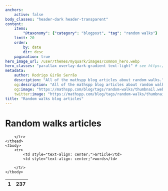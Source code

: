```yaml
---
anchors:
    active: false
body_classes: "header-dark header-transparent"
content:
    items:
        "@taxonomy": {"category": "blogpost", "tag": "random walks"}
    limit: 20
    order:
        by: date
        dir: desc
    pagination: true
hero_image_url: /user/themes/myquark/images/common_hero.webp
hero_classes: "parallax overlay-dark-gradient text-light" # see https://demo.getgrav.org/blog-skeleton/blog/hero-classes
metadata:
    author: Rodrigo Girão Serrão
    description: "All of the mathspp blog articles about random walks."
    og:description: "All of the mathspp blog articles about random walks."
    og:image: "https://mathspp.com/blog/tags/random-walks/thumbnail.webp"
    twitter:image: "https://mathspp.com/blog/tags/random-walks/thumbnail.webp"
title: "Random walks blog articles"
---
```


# Random walks articles


<table class="stats-table">
    <thead>
        <tr>
            <th style="text-align: center;">1</th>
            <th style="text-align: center;">237</th>
            
        </tr>
    </thead>
    <tbody>
        <tr>
            <td style="text-align: center;">article</td>
            <td style="text-align: center;">words</td>
            
        </tr>
    </tbody>
</table>